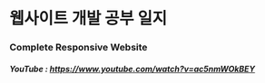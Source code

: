 # 웹사이트 개발 공부 일지

### Complete Responsive Website
##### YouTube : https://www.youtube.com/watch?v=ac5nmWOkBEY
